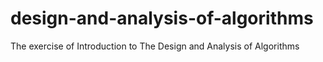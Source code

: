 # design-and-analysis-of-algorithms
The exercise of Introduction to The Design and Analysis of Algorithms
